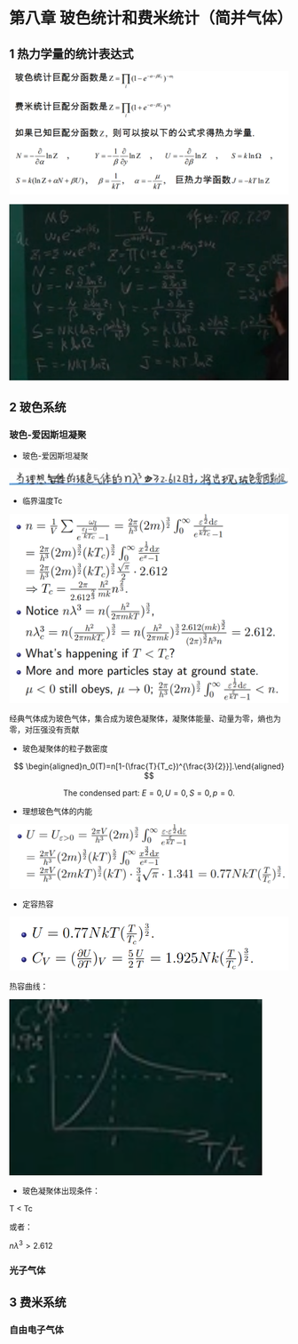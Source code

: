 # 第八章 玻色统计和费米统计（简并气体）

## 1 热力学量的统计表达式

![alt text](image-52.png)

![alt text](image-53.png)

## 2 玻色系统

### 玻色-爱因斯坦凝聚

- 玻色-爱因斯坦凝聚

![alt text](image-54.png)

- 临界温度Tc

![alt text](image-55.png)

经典气体成为玻色气体，集合成为玻色凝聚体，凝聚体能量、动量为零，熵也为零，对压强没有贡献

- 玻色凝聚体的粒子数密度

$$
\begin{aligned}n_0(T)=n[1-(\frac{T}{T_c})^{\frac{3}{2}}].\end{aligned}
$$

$$
\text{The condensed part: }E=0,U=0,S=0,p=0.
$$

- 理想玻色气体的内能

![alt text](image-56.png)

- 定容热容

![alt text](image-57.png)

热容曲线：

![alt text](image-58.png)

- 玻色凝聚体出现条件：

T < Tc

或者：

$n\lambda ^ 3 > 2.612$


### 光子气体



## 3 费米系统

### 自由电子气体

